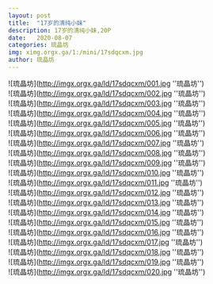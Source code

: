 ```yaml
---
layout: post
title:  "17岁的清纯小妹"
description: 17岁的清纯小妹,20P
date:   2020-08-07
categories: 琉晶坊
img: ximg.orgx.ga/1:/mini/17sdqcxm.jpg
author: 琉晶坊
---
```


![琉晶坊](http://imgx.orgx.ga/ld/17sdqcxm/001.jpg ''琉晶坊'') <br>
![琉晶坊](http://imgx.orgx.ga/ld/17sdqcxm/002.jpg ''琉晶坊'') <br>
![琉晶坊](http://imgx.orgx.ga/ld/17sdqcxm/003.jpg ''琉晶坊'') <br>
![琉晶坊](http://imgx.orgx.ga/ld/17sdqcxm/004.jpg ''琉晶坊'') <br>
![琉晶坊](http://imgx.orgx.ga/ld/17sdqcxm/005.jpg ''琉晶坊'') <br>
![琉晶坊](http://imgx.orgx.ga/ld/17sdqcxm/006.jpg ''琉晶坊'') <br>
![琉晶坊](http://imgx.orgx.ga/ld/17sdqcxm/007.jpg ''琉晶坊'') <br>
![琉晶坊](http://imgx.orgx.ga/ld/17sdqcxm/008.jpg ''琉晶坊'') <br>
![琉晶坊](http://imgx.orgx.ga/ld/17sdqcxm/009.jpg ''琉晶坊'') <br>
![琉晶坊](http://imgx.orgx.ga/ld/17sdqcxm/010.jpg ''琉晶坊'') <br>
![琉晶坊](http://imgx.orgx.ga/ld/17sdqcxm/011.jpg ''琉晶坊'') <br>
![琉晶坊](http://imgx.orgx.ga/ld/17sdqcxm/012.jpg ''琉晶坊'') <br>
![琉晶坊](http://imgx.orgx.ga/ld/17sdqcxm/013.jpg ''琉晶坊'') <br>
![琉晶坊](http://imgx.orgx.ga/ld/17sdqcxm/014.jpg ''琉晶坊'') <br>
![琉晶坊](http://imgx.orgx.ga/ld/17sdqcxm/015.jpg ''琉晶坊'') <br>
![琉晶坊](http://imgx.orgx.ga/ld/17sdqcxm/016.jpg ''琉晶坊'') <br>
![琉晶坊](http://imgx.orgx.ga/ld/17sdqcxm/017.jpg ''琉晶坊'') <br>
![琉晶坊](http://imgx.orgx.ga/ld/17sdqcxm/018.jpg ''琉晶坊'') <br>
![琉晶坊](http://imgx.orgx.ga/ld/17sdqcxm/019.jpg ''琉晶坊'') <br>
![琉晶坊](http://imgx.orgx.ga/ld/17sdqcxm/020.jpg ''琉晶坊'') <br>

